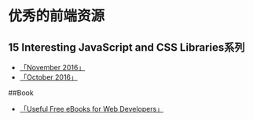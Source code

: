 # 优秀的前端资源

## 15 Interesting JavaScript and CSS Libraries系列
- [「November 2016」](https://github.com/sulihuang/frontend-collection/issues/1)
- [「October 2016」](https://github.com/sulihuang/frontend-collection/issues/2)


##Book

- [「Useful Free eBooks for Web Developers」](https://github.com/sulihuang/frontend-collection/issues/3)
